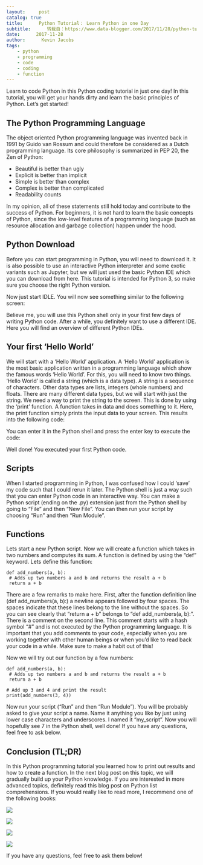```yaml
---
layout:     post
catalog: true
title:      Python Tutorial： Learn Python in one Day
subtitle:      转载自：https://www.data-blogger.com/2017/11/28/python-tutorial-learn-python-one-day/
date:      2017-11-28
author:      Kevin Jacobs
tags:
    - python
    - programming
    - code
    - coding
    - function
---
```


Learn to code Python in this Python coding tutorial in just one day! In this tutorial, you will get your hands dirty and learn the basic principles of Python. Let’s get started!



## The Python Programming Language

The object oriented Python programming language was invented back in 1991 by Guido van Rossum and could therefore be considered as a Dutch programming language. Its core philosophy is summarized in PEP 20, the Zen of Python:
- Beautiful is better than ugly
- Explicit is better than implicit
- Simple is better than complex
- Complex is better than complicated
- Readability counts

In my opinion, all of these statements still hold today and contribute to the success of Python. For beginners, it is not hard to learn the basic concepts of Python, since the low-level features of a programming language (such as resource allocation and garbage collection) happen under the hood.

## Python Download

Before you can start programming in Python, you will need to download it. It is also possible to use an interactive Python interpreter and some exotic variants such as Jupyter, but we will just used the basic Python IDE which you can download from here. This tutorial is intended for Python 3, so make sure you choose the right Python version.

Now just start IDLE. You will now see something similar to the following screen:

Believe me, you will use this Python shell only in your first few days of writing Python code. After a while, you definitely want to use a different IDE. Here you will find an overview of different Python IDEs.

 

## Your first ‘Hello World’

We will start with a ‘Hello World’ application. A ‘Hello World’ application is the most basic application written in a programming language which show the famous words ‘Hello World’. For this, you will need to know two things. ‘Hello World’ is called a string (which is a data type). A string is a sequence of characters. Other data types are lists, integers (whole numbers) and floats. There are many different data types, but we will start with just the string. We need a way to print the string to the screen. This is done by using the ‘print’ function. A function takes in data and does something to it. Here, the print function simply prints the input data to your screen. This results into the following code:

You can enter it in the Python shell and press the enter key to execute the code:

Well done! You executed your first Python code.

## Scripts

When I started programming in Python, I was confused how I could ‘save’ my code such that I could rerun it later. The Python shell is just a way such that you can enter Python code in an interactive way. You can make a Python script (ending on the .py) extension just from the Python shell by going to “File” and then “New File”. You can then run your script by choosing “Run” and then “Run Module”.

## Functions

Lets start a new Python script. Now we will create a function which takes in two numbers and computes its sum. A function is defined by using the “def” keyword. Lets define this function:

```
def add_numbers(a, b):
 # Adds up two numbers a and b and returns the result a + b
 return a + b
```

There are a few remarks to make here. First, after the function definition line (def add_numbers(a, b):) a newline appears followed by four spaces. The spaces indicate that these lines belong to the line without the spaces. So you can see clearly that “return a + b” belongs to “def add_numbers(a, b):”. There is a comment on the second line. This comment starts with a hash symbol “#” and is not executed by the Python programming language. It is important that you add comments to your code, especially when you are working together with other human beings or when you’d like to read back your code in a while. Make sure to make a habit out of this!

Now we will try out our function by a few numbers:

```
def add_numbers(a, b):
 # Adds up two numbers a and b and returns the result a + b
 return a + b

# Add up 3 and 4 and print the result
print(add_numbers(3, 4))
```

Now run your script (“Run” and then “Run Module”). You will be probably asked to give your script a name. Name it anything you like by just using lower case characters and underscores. I named it “my_script”. Now you will hopefully see 7 in the Python shell, well done! If you have any questions, feel free to ask below.

## Conclusion (TL;DR)

In this Python programming tutorial you learned how to print out results and how to create a function. In the next blog post on this topic, we will gradually build up your Python knowledge. If you are interested in more advanced topics, definitely read this blog post on Python list comprehensions. If you would really like to read more, I recommend one of the following books:

![](https://ir-na.amazon-adsystem.com/e/ir?t=ATVPDKIKX0DER&l=alb&o=1&a=1549776673)


![](https://ir-na.amazon-adsystem.com/e/ir?t=ATVPDKIKX0DER&l=alb&o=1&a=1435455002)


![](https://ir-na.amazon-adsystem.com/e/ir?t=ATVPDKIKX0DER&l=alb&o=1&a=1521155488)


![](https://ir-na.amazon-adsystem.com/e/ir?t=ATVPDKIKX0DER&l=alb&o=1&a=1535547626)


If you have any questions, feel free to ask them below!

 
